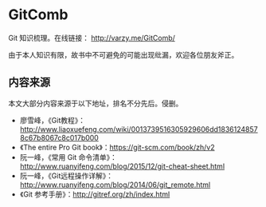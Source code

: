 # GitComb

Git 知识梳理。在线链接： <http://varzy.me/GitComb/>

由于本人知识有限，故书中不可避免的可能出现纰漏，欢迎各位朋友斧正。

## 内容来源

本文大部分内容来源于以下地址，排名不分先后。侵删。

- 廖雪峰，《Git教程》：<http://www.liaoxuefeng.com/wiki/0013739516305929606dd18361248578c67b8067c8c017b000>
- 《The entire Pro Git book》：<https://git-scm.com/book/zh/v2>
- 阮一峰，《常用 Git 命令清单》：<http://www.ruanyifeng.com/blog/2015/12/git-cheat-sheet.html>
- 阮一峰，《Git远程操作详解》：<http://www.ruanyifeng.com/blog/2014/06/git_remote.html>
- 《Git 参考手册》：<http://gitref.org/zh/index.html>
